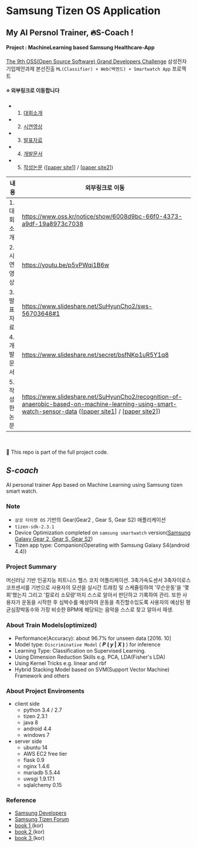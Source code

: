 # Samsung Tizen OS Application
## My AI Persnol Trainer, 🔥S-Coach !
#### Project : MachineLearning based Samsung Healthcare-App
[The 9th OSS(Open Source Software) Grand Developers Challenge](https://www.oss.kr/notice/show/6008d9bc-66f0-4373-a9df-19a8973c7038) 삼성전자 기업제안과제 본선진출 `ML(Classifier) + Web(백엔드) + Smartwatch App` 프로젝트

#### ⭐ 외부링크로 이동합니다
* 1. [대회소개](https://www.oss.kr/notice/show/6008d9bc-66f0-4373-a9df-19a8973c7038)
* 2. [시연영상](https://youtu.be/p5vPWqi1B6w)
* 3. [발표자료](https://www.slideshare.net/SuHyunCho2/sws-56703648#1)
* 4. [개발문서](https://www.slideshare.net/secret/bsfNKp1uR5Y1q8)
* 5. [작성논문](https://www.slideshare.net/SuHyunCho2/recognition-of-anaerobic-based-on-machine-learning-using-smart-watch-sensor-data) ([[paper site1](https://www.semanticscholar.org/paper/Recognition-of-Anaerobic-based-on-Machine-Learning-Cho-Lee/b09e29cb5e33519be01e7fa9fe4d486903b73721)] / [[paper site2](https://www.researchgate.net/publication/312408156_Recognition_of_Anaerobic_based_on_Machine_Learning_using_Smart_Watch_Sensor_Data)])


| 내용 | 외부링크로 이동 |
| --- | --- |
| 1. 대회소개 | https://www.oss.kr/notice/show/6008d9bc-66f0-4373-a9df-19a8973c7038 |
| 2. 시연영상 | https://youtu.be/p5vPWqi1B6w |
| 3. 발표자료 | https://www.slideshare.net/SuHyunCho2/sws-56703648#1 |
| 4. 개발문서 | https://www.slideshare.net/secret/bsfNKp1uR5Y1q8 |
| 5. 작성한 논문| https://www.slideshare.net/SuHyunCho2/recognition-of-anaerobic-based-on-machine-learning-using-smart-watch-sensor-data ([[paper site1](https://www.semanticscholar.org/paper/Recognition-of-Anaerobic-based-on-Machine-Learning-Cho-Lee/b09e29cb5e33519be01e7fa9fe4d486903b73721)] / [[paper site2](https://www.researchgate.net/publication/312408156_Recognition_of_Anaerobic_based_on_Machine_Learning_using_Smart_Watch_Sensor_Data)]) |

<br>


:rocket: This repo is part of the full project code.

## __*S-coach*__ 
AI personal trainer App based on Machine Learning using Samsung tizen smart watch.

### Note
* `삼성 타이젠 OS` 기반의 Gear(Gear2 , Gear S, Gear S2)  애플리케이션
* `tizen-sdk-2.3.1`
* Device Optimization completed on `samsung smartwatch` version([Samsung Galaxy Gear 2, Gear S, Gear S2](https://developer.samsung.com/galaxy-watch))
* Tizen app type: Companion(Operating with Samsung Galaxy S4(android 4.4))

### Project Summary
머신러닝 기반 인공지능 피트니스 헬스 코치 어플리케이션.
3축가속도센서 3축자이로스코프센서를 기반으로 사용자의 모션을 실시간 트래킹 및 스케쥴링하여 '무슨운동'을 '몇회'했는지 그리고 '칼로리 소모량'까지 스스로 알아서 판단하고 기록하여 관리.
또한 사용자가 운동을 시작한 후 심박수를 예상하여 운동을 촉진할수있도록 사용자의 예상된 평균심장박동수와 가장 비슷한 BPM에 해당되는 음악을 스스로 찾고 알아서 재생.

### About Train Models(__optimized__)
* Performance(Accuracy): about 96.7% for unseen data [2016. 10] 
* Model type: `Discriminative Model` ( **_P_** **( _y_ | _X_ )** ) for inference
* Learning Type: Classification on Supervised Learning.
* Using Dimension Reduction Skills e.g. PCA, LDA(Fisher's LDA)
* Using Kernel Tricks e.g. linear and rbf
* Hybrid Stacking Model based on SVM(Support Vector Machine) Framework and others 

### About Project Enviroments
* client side
  * python 3.4 / 2.7
  * tizen 2.3.1
  * java 8
  * android 4.4
  * windows 7
* server side
  * ubuntu 14
  * AWS EC2 free tier
  * flask 0.9
  * nginx 1.4.6
  * mariadb 5.5.44
  * uwsgi 1.9.17.1
  * sqlalchemy 0.15

### Reference
* [Samsung Developers](https://developer.samsung.com/forum/android/samsung-sdk?boardName=SDK&searchSubIdAll=&searchSubId=&searchType=ALL&listLines=40&searchText=tizen)
* [Samsung Tizen Forum](https://www.samsungtizenforum.com/)
* [book 1 ](http://www.hanbit.co.kr/store/books/look.php?p_code=E6459056874)(kor)
* [book 2 ](http://book.interpark.com/product/BookDisplay.do?_method=detail&sc.saNo=001&sc.prdNo=216774259&gclid=Cj0KCQiAurjgBRCqARIsAD09sg9bcVJnPhp9QvONk9QuGJJkgvZu5jHmehbMiu0mpuM1Kui5vAN8-kcaArDxEALw_wcB&product2017=true)(kor)
* [book 3 ](http://www.yes24.com/24/goods/16022321)(kor)
